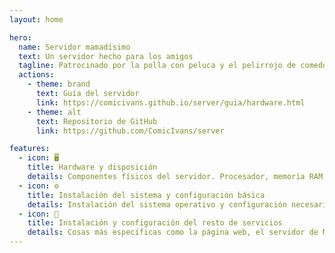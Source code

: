 ```yaml
---
layout: home

hero:
  name: Servidor mamadísimo
  text: Un servidor hecho para los amigos
  tagline: Patrocinado por la polla con peluca y el pelirrojo de comedores
  actions:
    - theme: brand
      text: Guía del servidor
      link: https://comicivans.github.io/server/guia/hardware.html
    - theme: alt
      text: Repositorio de GitHub
      link: https://github.com/ComicIvans/server

features:
  - icon: 🖥
    title: Hardware y disposición
    details: Componentes físicos del servidor. Procesador, memoria RAM, discos duros mecánicos, disco SSD y el uso que se le da a cada uno de ellos.
  - icon: ⚙️
    title: Instalación del sistema y configuración básica
    details: Instalación del sistema operativo y configuración necesaria para que el servidor pueda funcionar como debería funcionar un servidor.
  - icon: 📡
    title: Instalación y configuración del resto de servicios
    details: Cosas más específicas como la página web, el servidor de Minecraft, el correo electrónico, Nextcloud...
---
```

